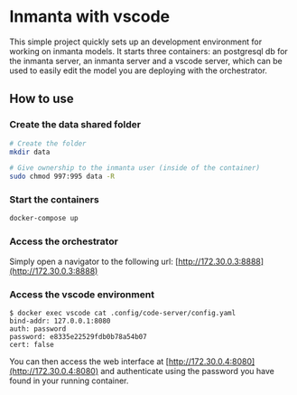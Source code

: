 # Inmanta with vscode

This simple project quickly sets up an development environment for working on inmanta models.  It starts three containers: an postgresql db for the inmanta server, an inmanta server and a vscode server, which can be used to easily edit the model you are deploying with the orchestrator.

## How to use

### Create the data shared folder
```bash
# Create the folder
mkdir data

# Give ownership to the inmanta user (inside of the container)
sudo chmod 997:995 data -R
```

### Start the containers
```bash
docker-compose up
```

### Access the orchestrator
Simply open a navigator to the following url: [http://172.30.0.3:8888](http://172.30.0.3:8888)

### Access the vscode environment
```console
$ docker exec vscode cat .config/code-server/config.yaml
bind-addr: 127.0.0.1:8080
auth: password
password: e8335e22529fdb0b78a54b07
cert: false
```

You can then access the web interface at [http://172.30.0.4:8080](http://172.30.0.4:8080) and authenticate using the password you have found in your running container.
